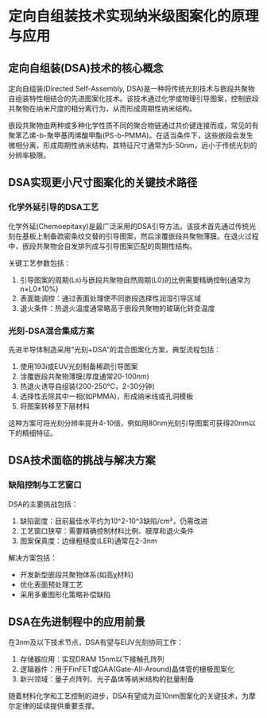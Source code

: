 # 定向自组装技术实现纳米级图案化的原理与应用

## 定向自组装(DSA)技术的核心概念

定向自组装(Directed Self-Assembly, DSA)是一种将传统光刻技术与嵌段共聚物自组装特性相结合的先进图案化技术。该技术通过化学或物理引导图案，控制嵌段共聚物在纳米尺度的相分离行为，从而形成周期性纳米结构。

嵌段共聚物由两种或多种化学性质不同的聚合物链通过共价键连接而成，常见的有聚苯乙烯-b-聚甲基丙烯酸甲酯(PS-b-PMMA)。在适当条件下，这些嵌段会发生微相分离，形成周期性纳米结构，其特征尺寸通常为5-50nm，远小于传统光刻的分辨率极限。

## DSA实现更小尺寸图案化的关键技术路径

### 化学外延引导的DSA工艺

化学外延(Chemoepitaxy)是最广泛采用的DSA引导方法。该技术首先通过传统光刻在基板上制备疏密条纹交替的引导图案，然后涂覆嵌段共聚物薄膜。在退火过程中，嵌段共聚物会自发排列成与引导图案匹配的周期性结构。

关键工艺参数包括：
1. 引导图案的周期(Ls)与嵌段共聚物自然周期(L0)的比例需要精确控制(通常为n×L0±10%)
2. 表面能调控：通过表面处理使不同嵌段选择性润湿引导区域
3. 退火条件：热退火温度通常略高于嵌段共聚物的玻璃化转变温度

### 光刻-DSA混合集成方案

先进半导体制造采用"光刻+DSA"的混合图案化方案，典型流程包括：
1. 使用193i或EUV光刻制备稀疏引导图案
2. 涂覆嵌段共聚物薄膜(厚度通常20-100nm)
3. 热退火诱导自组装(200-250℃，2-30分钟)
4. 选择性去除其中一相(如PMMA)，形成纳米线或孔洞模板
5. 将图案转移至下层材料

这种方案可将光刻分辨率提升4-10倍，例如用80nm光刻引导图案可获得20nm以下的精细特征。

## DSA技术面临的挑战与解决方案

### 缺陷控制与工艺窗口

DSA的主要挑战包括：
1. 缺陷密度：目前最佳水平约为10^2-10^3缺陷/cm²，仍需改进
2. 工艺窗口狭窄：需要精确控制材料比例、膜厚和退火条件
3. 图案保真度：边缘粗糙度(LER)通常在2-3nm

解决方案包括：
- 开发新型嵌段共聚物体系(如高χ材料)
- 优化表面预处理工艺
- 采用多重图形化策略补偿缺陷

## DSA在先进制程中的应用前景

在3nm及以下技术节点，DSA有望与EUV光刻协同工作：
1. 存储器应用：实现DRAM 15nm以下接触孔阵列
2. 逻辑器件：用于FinFET或GAA(Gate-All-Around)晶体管的栅极图案化
3. 新兴领域：量子点阵列、光子晶体等纳米结构的批量制备

随着材料化学和工艺控制的进步，DSA有望成为亚10nm图案化的关键技术，为摩尔定律的延续提供重要支撑。